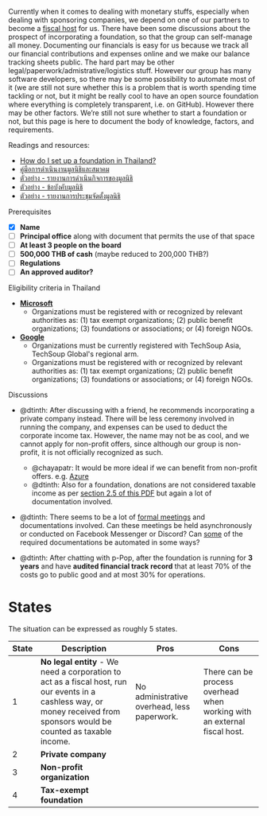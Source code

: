 Currently when it comes to dealing with monetary stuffs, especially when dealing with sponsoring companies, we depend on one of our partners to become a [fiscal host](https://docs.opencollective.com/help/fiscal-hosts/fiscal-hosts) for us. There have been some discussions about the prospect of incorporating a foundation, so that the group can self-manage all money. Documenting our financials is easy for us because we track all our financial contributions and expenses online and we make our balance tracking sheets public. The hard part may be other legal/paperwork/admistrative/logistics stuff. However our group has many software developers, so there may be some possibility to automate most of it (we are still not sure whether this is a problem that is worth spending time tackling or not, but it might be really cool to have an open source foundation where everything is completely transparent, i.e. on GitHub). However there may be other factors. We’re still not sure whether to start a foundation or not, but this page is here to document the body of knowledge, factors, and requirements.

Readings and resources:

- [How do I set up a foundation in Thailand?](https://www.siam-legal.com/Business-in-Thailand/thailand-foundation.php)
- [คู่มือการดำเนินงานมูลนิธิและสมาคม](http://www.oic.go.th/FILEWEB/CABINFOCENTER12/DRAWER094/GENERAL/DATA0000/00000095.PDF)
- [ตัวอย่าง - รายงานการดำเนินกิจการของมูลนิธิ](https://webportal.bangkok.go.th/upload/user/00000098/News/Procurement/1-64/1.pdf)
- [ตัวอย่าง - ข้อบังคับมูลนิธิ](https://webportal.bangkok.go.th/upload/user/00000063/Service/Administration/f11.pdf)
- [ตัวอย่าง - รายงานการประชุมจัดตั้งมูลนิธิ](https://webportal.bangkok.go.th/upload/user/00000063/Service/Administration/f30.pdf)

Prerequisites

- [x] __Name__
- [ ] __Principal office__ along with document that permits the use of that space
- [ ] __At least 3 people on the board__
- [ ] __500,000 THB of cash__ (maybe reduced to 200,000 THB?)
- [ ] __Regulations__
- [ ] __An approved auditor?__

Eligibility criteria in Thailand

- [__Microsoft__](https://www.microsoft.com/en-us/nonprofits/eligibility?activetab=pivot1%3aprimaryr4)
   - Organizations must be registered with or recognized by relevant authorities as: (1) tax exempt organizations; (2) public benefit organizations; (3) foundations or associations; or (4) foreign NGOs.
- [__Google__](https://support.google.com/nonprofits/answer/3215869?ref_topic=3247288)
   - Organizations must be currently registered with TechSoup Asia, TechSoup Global's regional arm.
   - Organizations must be registered with or recognized by relevant authorities as: (1) tax exempt organizations; (2) public benefit organizations; (3) foundations or associations; or (4) foreign NGOs.

Discussions

- @dtinth: After discussing with a friend, he recommends incorporating a private company instead. There will be less ceremony involved in running the company, and expenses can be used to deduct the corporate income tax. However, the name may not be as cool, and we cannot apply for non-profit offers, since although our group is non-profit, it is not officially recognized as such.

  - @chayapatr: It would be more ideal if we can benefit from non-profit offers. e.g. [Azure](https://www.microsoft.com/en-us/nonprofits/azure)
  - @dtinth: Also for a foundation, donations are not considered taxable income as per [section 2.5 of this PDF](http://www.oic.go.th/FILEWEB/CABINFOCENTER12/DRAWER094/GENERAL/DATA0000/00000095.PDF) but again a lot of documentation involved.

- @dtinth: There seems to be a lot of [formal meetings](https://www.opsmoac.go.th/km-km_org_center-files-391991791805) and documentations involved. Can these meetings be held asynchronously or conducted on Facebook Messenger or Discord? Can [some](https://webportal.bangkok.go.th/upload/user/00000098/News/Procurement/1-64/1.pdf) of the required documentations be automated in some ways?

- @dtinth: After chatting with p-Pop, after the foundation is running for **3 years** and have **audited financial track record** that at least 70% of the costs go to public good and at most 30% for operations.

# States

The situation can be expressed as roughly 5 states.

| State | Description | Pros | Cons |
| --- | --- | --- | --- |
| 1 | **No legal entity** - We need a corporation to act as a fiscal host, run our events in a cashless way, or money received from sponsors would be counted as taxable income. | No administrative overhead, less paperwork. | There can be process overhead when working with an external fiscal host. |
| 2 | **Private company** |
| 3 | **Non-profit organization** |
| 4 | **Tax-exempt foundation** |
